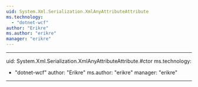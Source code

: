 ```yaml
---
uid: System.Xml.Serialization.XmlAnyAttributeAttribute
ms.technology: 
  - "dotnet-wcf"
author: "Erikre"
ms.author: "erikre"
manager: "erikre"
---
```


---
uid: System.Xml.Serialization.XmlAnyAttributeAttribute.#ctor
ms.technology: 
  - "dotnet-wcf"
author: "Erikre"
ms.author: "erikre"
manager: "erikre"
---
